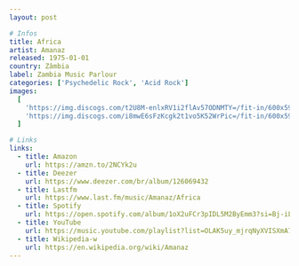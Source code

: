 ```yaml
---
layout: post

# Infos
title: Africa
artist: Amanaz
released: 1975-01-01
country: Zâmbia
label: Zambia Music Parlour
categories: ['Psychedelic Rock', 'Acid Rock']
images:
  [
    'https://img.discogs.com/t2U8M-enlxRV1i2flAv57ODNMTY=/fit-in/600x595/filters:strip_icc():format(jpeg):mode_rgb():quality(90)/discogs-images/R-7841571-1567224992-2194.jpeg.jpg',
    'https://img.discogs.com/i8mwE6sFzKcgk2t1vo5K52WrPic=/fit-in/600x598/filters:strip_icc():format(jpeg):mode_rgb():quality(90)/discogs-images/R-7841571-1567224992-4863.jpeg.jpg',
  ]

# Links
links:
  - title: Amazon
    url: https://amzn.to/2NCYk2u
  - title: Deezer
    url: https://www.deezer.com/br/album/126069432
  - title: Lastfm
    url: https://www.last.fm/music/Amanaz/Africa
  - title: Spotify
    url: https://open.spotify.com/album/1oX2uFCr3pIDL5M2ByEmm3?si=Bj-iL5IqQh2Ims3L37h74g
  - title: YouTube
    url: https://music.youtube.com/playlist?list=OLAK5uy_mjrqNyXVISXmA775EhVhV2UoGwDrdYvdA
  - title: Wikipedia-w
    url: https://en.wikipedia.org/wiki/Amanaz
---
```

